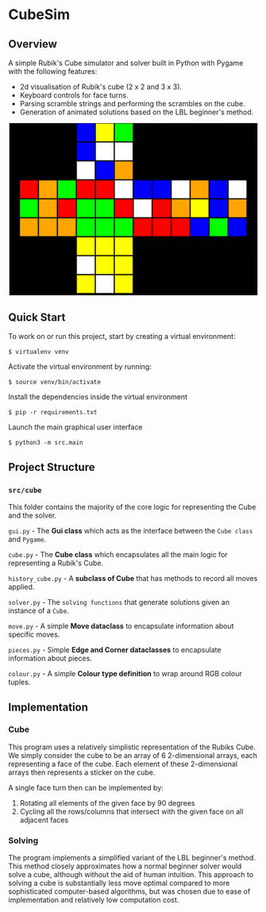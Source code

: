 # CubeSim
## Overview
A simple Rubik's Cube simulator and solver built in Python with Pygame with the following features:
* 2d visualisation of Rubik's cube (2 x 2 and 3 x 3).
* Keyboard controls for face turns.
* Parsing scramble strings and performing the scrambles on the cube.
* Generation of animated solutions based on the LBL beginner's method.

<p align="center">
<img src="/cover.webp" width="500">
<p>

## Quick Start
To work on or run this project, start by creating a virtual environment:
```
$ virtualenv venv
```

Activate the virtual environment by running:
```
$ source venv/bin/activate
```

Install the dependencies inside the virtual environment
```
$ pip -r requirements.txt
```

Launch the main graphical user interface
```
$ python3 -m src.main
```

## Project Structure
### ``src/cube``
This folder contains the majority of the core logic for representing the Cube and the solver.

``gui.py`` - The **Gui class** which acts as the interface between the ``Cube class`` and ``Pygame``.

``cube.py`` - The **Cube class** which encapsulates all the main logic for representing a Rubik's Cube.

``history_cube.py`` - A **subclass of Cube** that has methods to record all moves applied.

``solver.py`` - The ``solving functions`` that generate solutions given an instance of a ``Cube``.

``move.py`` - A simple **Move dataclass** to encapsulate information about specific moves.

``pieces.py`` - Simple **Edge and Corner dataclasses** to encapsulate information about pieces.

``colour.py`` - A simple **Colour type definition** to wrap around RGB colour tuples.

## Implementation ##
### Cube ###
This program uses a relatively simplistic representation of the Rubiks Cube. We simply consider the cube to be an array of 6 2-dimensional arrays, each representing a face of the cube. Each element of these 2-dimensional arrays then represents a sticker on the cube.

A single face turn then can be implemented by:

1. Rotating all elements of the given face by 90 degrees
2. Cycling all the rows/columns that intersect with the given face on all adjacent faces

### Solving ###
The program implements a simplified variant of the LBL beginner's method. This method closely approximates how a normal beginner solver would solve a cube, although without the aid of human intuition. This approach to solving a cube is substantially less move optimal compared to more sophisticated computer-based algorithms, but was chosen due to ease of implementation and relatively low computation cost.
